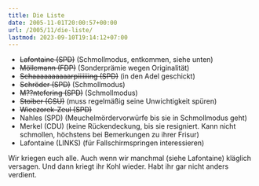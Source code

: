 ```yaml
---
title: Die Liste
date: 2005-11-01T20:00:57+00:00
url: /2005/11/die-liste/
lastmod: 2023-09-10T19:14:12+07:00
---
```

* <del>Lafontaine (SPD)</del> (Schmollmodus, entkommen, siehe unten)
* <del>Möllemann (FDP)</del> (Sonderprämie wegen Originalität)
* <del>Schaaaaaaaaaarpiiiiiiing (SPD)</del> (in den Adel geschickt)
* <del>Schröder (SPD)</del> (Schmollmodus)
* <del>M??ntefering (SPD)</del> (Schmollmodus)
* <del>Stoiber (CSU)</del> (muss regelmäßig seine Unwichtigkeit spüren)
* <del>Wieczorek-Zeul (SPD)</del>
* Nahles (SPD) (Meuchelmördervorwürfe bis sie in Schmollmodus geht)
* Merkel (CDU) (keine Rückendeckung, bis sie resigniert. Kann nicht schmollen, höchstens bei Bemerkungen zu ihrer Frisur)
* Lafontaine (LINKS) (für Fallschirmspringen interessieren)

Wir kriegen euch alle. Auch wenn wir manchmal (siehe Lafontaine) kläglich versagen. Und dann kriegt ihr Kohl wieder. Habt ihr gar nicht anders verdient.
